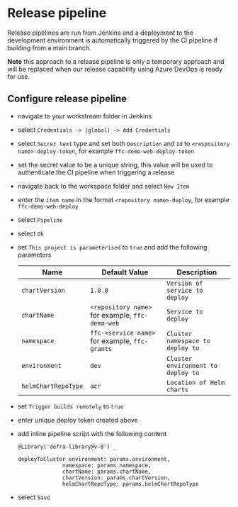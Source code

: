 # Release pipeline

Release pipelines are run from Jenkins and a deployment to the development environment is automatically triggered by the CI pipeline if building from a main branch.

**Note** this approach to a release pipeline is only a temporary approach and will be replaced when our release capability using Azure DevOps is ready for use.

## Configure release pipeline

- navigate to your workstream folder in Jenkins
- select `Credentials -> (global) -> Add Credentials`
- select `Secret text` type and set both `Description` and `Id` to `<respository name>-deploy-token`, for example `ffc-demo-web-deploy-token`
- set the secret value to be a unique string, this value will be used to authenticate the CI pipeline when triggering a release
- navigate back to the workspace folder and select `New Item`
- enter the `item name` in the format `<repository name>-deploy`, for example `ffc-demo-web-deploy`
- select `Pipeline`
- select `Ok`
- set `This project is parameterised` to `true` and add the following parameters

  |Name|Default Value|Description|
  |---|---|---|
  |`chartVersion`|`1.0.0`|`Version of service to deploy`|
  |`chartName`|`<repository name>` for example, `ffc-demo-web`|`Service to deploy`|
  |`namespace`|`ffc-<service name>` for example, `ffc-grants`|`Cluster namespace to deploy to`|
  |`environment`|`dev`|`Cluster environment to deploy to`|
  |`helmChartRepoType`|`acr`|`Location of Helm charts`|

- set `Trigger builds remotely` to `true`
- enter unique deploy token created above
- add inline pipeline script with the following content

  ```
  @Library('defra-library@v-8') _

  deployToCluster environment: params.environment,
                namespace: params.namespace,
                chartName: params.chartName,
                chartVersion: params.chartVersion,
                helmChartRepoType: params.helmChartRepoType
  ```
- select `Save`

